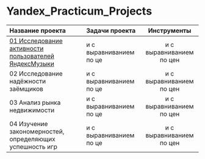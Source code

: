 # Yandex_Practicum_Projects


| Название проекта      |  Задачи проекта        | Инструменты          |
| :--------------------| :---------------------|:-----------------------:|
| [01 Исследование активности пользователей ЯндексМузыки](https://github.com/merdin09/Yandex_Practicum_Projects/tree/main/01%20%D0%98%D1%81%D1%81%D0%BB%D0%B5%D0%B4%D0%BE%D0%B2%D0%B0%D0%BD%D0%B8%D0%B5%20%D0%B0%D0%BA%D1%82%D0%B8%D0%B2%D0%BD%D0%BE%D1%81%D1%82%D0%B8%20%D0%BF%D0%BE%D0%BB%D1%8C%D0%B7%D0%BE%D0%B2%D0%B0%D1%82%D0%B5%D0%BB%D0%B5%D0%B9%20%D0%AF%D0%BD%D0%B4%D0%B5%D0%BA%D1%81%D0%9C%D1%83%D0%B7%D1%8B%D0%BA%D0%B8)| и с выравниванием по це| и с выравниванием по цен|
| 02 Исследование надёжности заёмщиков | и с выравниванием по це| и с выравниванием по цен|
| 03 Анализ рынка недвижимости| и с выравниванием по це| и с выравниванием по цен|
| 04 Изучение закономерностей, определяющих успешность игр| и с выравниванием по це| и с выравниванием по цен|
